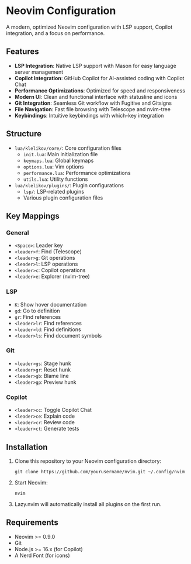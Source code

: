 # Neovim Configuration

A modern, optimized Neovim configuration with LSP support, Copilot integration, and a focus on performance.

## Features

- **LSP Integration**: Native LSP support with Mason for easy language server management
- **Copilot Integration**: GitHub Copilot for AI-assisted coding with Copilot Chat
- **Performance Optimizations**: Optimized for speed and responsiveness
- **Modern UI**: Clean and functional interface with statusline and icons
- **Git Integration**: Seamless Git workflow with Fugitive and Gitsigns
- **File Navigation**: Fast file browsing with Telescope and nvim-tree
- **Keybindings**: Intuitive keybindings with which-key integration

## Structure

- `lua/klelikov/core/`: Core configuration files
  - `init.lua`: Main initialization file
  - `keymaps.lua`: Global keymaps
  - `options.lua`: Vim options
  - `performance.lua`: Performance optimizations
  - `utils.lua`: Utility functions
- `lua/klelikov/plugins/`: Plugin configurations
  - `lsp/`: LSP-related plugins
  - Various plugin configuration files

## Key Mappings

### General

- `<Space>`: Leader key
- `<leader>f`: Find (Telescope)
- `<leader>g`: Git operations
- `<leader>l`: LSP operations
- `<leader>c`: Copilot operations
- `<leader>e`: Explorer (nvim-tree)

### LSP

- `K`: Show hover documentation
- `gd`: Go to definition
- `gr`: Find references
- `<leader>lr`: Find references
- `<leader>ld`: Find definitions
- `<leader>ls`: Find document symbols

### Git

- `<leader>gs`: Stage hunk
- `<leader>gr`: Reset hunk
- `<leader>gb`: Blame line
- `<leader>gp`: Preview hunk

### Copilot

- `<leader>cc`: Toggle Copilot Chat
- `<leader>ce`: Explain code
- `<leader>cr`: Review code
- `<leader>ct`: Generate tests

## Installation

1. Clone this repository to your Neovim configuration directory:
   ```
   git clone https://github.com/yourusername/nvim.git ~/.config/nvim
   ```

2. Start Neovim:
   ```
   nvim
   ```

3. Lazy.nvim will automatically install all plugins on the first run.

## Requirements

- Neovim >= 0.9.0
- Git
- Node.js >= 16.x (for Copilot)
- A Nerd Font (for icons)
